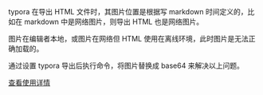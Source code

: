 
typora 在导出 HTML 文件时，其图片位置是根据写 markdown 时间定义的，比如在 markdown 中是网络图片，则导出 HTML 也是网络图片。

图片在编辑者本地，或图片在网络但 HTML 使用在离线环境，此时图片是无法正确加载的。

通过设置 typora 导出后执行命令，将图片替换成 base64 来解决以上问题。

[查看使用详情](https://blog.golang.space/p/typora-%E5%AF%BC%E5%87%BA%E5%B8%A6%E5%9B%BE%E7%89%87%E7%9A%84-html/)